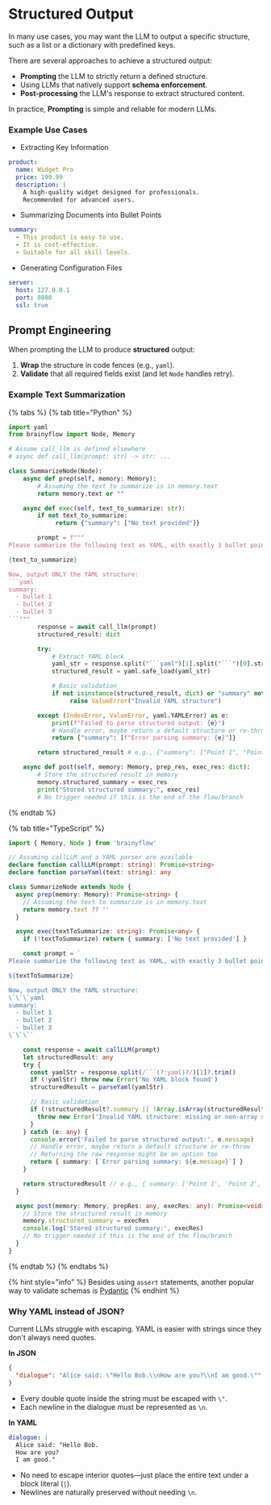 # Structured Output

In many use cases, you may want the LLM to output a specific structure, such as a list or a dictionary with predefined keys.

There are several approaches to achieve a structured output:

- **Prompting** the LLM to strictly return a defined structure.
- Using LLMs that natively support **schema enforcement**.
- **Post-processing** the LLM's response to extract structured content.

In practice, **Prompting** is simple and reliable for modern LLMs.

### Example Use Cases

- Extracting Key Information

```yaml
product:
  name: Widget Pro
  price: 199.99
  description: |
    A high-quality widget designed for professionals.
    Recommended for advanced users.
```

- Summarizing Documents into Bullet Points

```yaml
summary:
  - This product is easy to use.
  - It is cost-effective.
  - Suitable for all skill levels.
```

- Generating Configuration Files

```yaml
server:
  host: 127.0.0.1
  port: 8080
  ssl: true
```

## Prompt Engineering

When prompting the LLM to produce **structured** output:

1. **Wrap** the structure in code fences (e.g., `yaml`).
2. **Validate** that all required fields exist (and let `Node` handles retry).

### Example Text Summarization

{% tabs %}
{% tab title="Python" %}

````python
import yaml
from brainyflow import Node, Memory

# Assume call_llm is defined elsewhere
# async def call_llm(prompt: str) -> str: ...

class SummarizeNode(Node):
    async def prep(self, memory: Memory):
        # Assuming the text to summarize is in memory.text
        return memory.text or ""

    async def exec(self, text_to_summarize: str):
        if not text_to_summarize:
             return {"summary": ["No text provided"]}

        prompt = f"""
Please summarize the following text as YAML, with exactly 3 bullet points:

{text_to_summarize}

Now, output ONLY the YAML structure:
```yaml
summary:
  - bullet 1
  - bullet 2
  - bullet 3
```"""
        response = await call_llm(prompt)
        structured_result: dict

        try:
            # Extract YAML block
            yaml_str = response.split("```yaml")[1].split("```")[0].strip()
            structured_result = yaml.safe_load(yaml_str)

            # Basic validation
            if not isinstance(structured_result, dict) or "summary" not in structured_result or not isinstance(structured_result["summary"], list):
                 raise ValueError("Invalid YAML structure")

        except (IndexError, ValueError, yaml.YAMLError) as e:
            print(f"Failed to parse structured output: {e}")
            # Handle error, maybe return a default structure or re-throw
            return {"summary": [f"Error parsing summary: {e}"]}

        return structured_result # e.g., {"summary": ["Point 1", "Point 2", "Point 3"]}

    async def post(self, memory: Memory, prep_res, exec_res: dict):
        # Store the structured result in memory
        memory.structured_summary = exec_res
        print("Stored structured summary:", exec_res)
        # No trigger needed if this is the end of the flow/branch
````

{% endtab %}

{% tab title="TypeScript" %}

````typescript
import { Memory, Node } from 'brainyflow'

// Assuming callLLM and a YAML parser are available
declare function callLLM(prompt: string): Promise<string>
declare function parseYaml(text: string): any

class SummarizeNode extends Node {
  async prep(memory: Memory): Promise<string> {
    // Assuming the text to summarize is in memory.text
    return memory.text ?? ''
  }

  async exec(textToSummarize: string): Promise<any> {
    if (!textToSummarize) return { summary: ['No text provided'] }

    const prompt = `
Please summarize the following text as YAML, with exactly 3 bullet points:

${textToSummarize}

Now, output ONLY the YAML structure:
\`\`\`yaml
summary:
  - bullet 1
  - bullet 2
  - bullet 3
\`\`\``

    const response = await callLLM(prompt)
    let structuredResult: any
    try {
      const yamlStr = response.split(/```(?:yaml)?/)[1]?.trim()
      if (!yamlStr) throw new Error('No YAML block found')
      structuredResult = parseYaml(yamlStr)

      // Basic validation
      if (!structuredResult?.summary || !Array.isArray(structuredResult.summary)) {
        throw new Error('Invalid YAML structure: missing or non-array summary')
      }
    } catch (e: any) {
      console.error('Failed to parse structured output:', e.message)
      // Handle error, maybe return a default structure or re-throw
      // Returning the raw response might be an option too
      return { summary: [`Error parsing summary: ${e.message}`] }
    }

    return structuredResult // e.g., { summary: ['Point 1', 'Point 2', 'Point 3'] }
  }

  async post(memory: Memory, prepRes: any, execRes: any): Promise<void> {
    // Store the structured result in memory
    memory.structured_summary = execRes
    console.log('Stored structured summary:', execRes)
    // No trigger needed if this is the end of the flow/branch
  }
}
````

{% endtab %}
{% endtabs %}

{% hint style="info" %}
Besides using `assert` statements, another popular way to validate schemas is [Pydantic](https://github.com/pydantic/pydantic)
{% endhint %}

### Why YAML instead of JSON?

Current LLMs struggle with escaping. YAML is easier with strings since they don't always need quotes.

**In JSON**

```json
{
  "dialogue": "Alice said: \"Hello Bob.\\nHow are you?\\nI am good.\""
}
```

- Every double quote inside the string must be escaped with `\"`.
- Each newline in the dialogue must be represented as `\n`.

**In YAML**

```yaml
dialogue: |
  Alice said: "Hello Bob.
  How are you?
  I am good."
```

- No need to escape interior quotes—just place the entire text under a block literal (`|`).
- Newlines are naturally preserved without needing `\n`.
